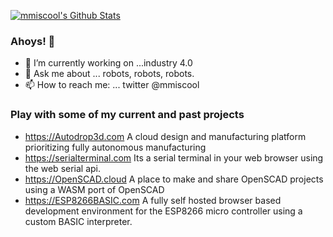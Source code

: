 [![mmiscool's Github Stats](https://github-readme-stats.vercel.app/api?username=mmiscool&show_icons=true&theme=highcontrast)](https://github.com/mmiscool)
### Ahoys! 👋
- 🔭 I’m currently working on ...industry 4.0
- 💬 Ask me about ... robots, robots, robots.
- 📫 How to reach me: ... twitter @mmiscool


### Play with some of my current and past projects

- https://Autodrop3d.com A cloud design and manufacturing platform prioritizing fully autonomous manufacturing
- https://serialterminal.com Its a serial terminal in your web browser using the web serial api.
- https://OpenSCAD.cloud A place to make and share OpenSCAD projects using a WASM port of OpenSCAD
- https://ESP8266BASIC.com A fully self hosted browser based development environment for the ESP8266 micro controller using a custom BASIC interpreter.



